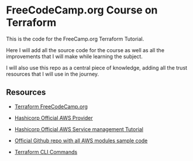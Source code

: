 # FreeCodeCamp.org Course on Terraform

This is the code for the FreeCamp.org Terraform Tutorial.

Here I will add all the source code for the course as well as all the improvements that I will make while learning the subject.

I will also use this repo as a central piece of knowledge, adding all the trust resources that I will use in the journey.

## Resources

- [Terraform FreeCodeCamp.org](https://www.youtube.com/watch?v=iRaai1IBlB0&t=746s&ab_channel=freeCodeCamp.org)

- [Hashicorp Official AWS Provider](https://registry.terraform.io/providers/hashicorp/aws/latest/docs)
- [Hashicorp Official AWS Service management Tutorial](https://developer.hashicorp.com/terraform/tutorials/aws?utm_medium=WEB_IO&utm_offer=ARTICLE_PAGE&utm_content=DOCS&utm_source=WEBSITE&_ga=2.217766934.1235996597.1677267343-110919935.1674742709)
- [Official Github repo with all AWS modules sample code](https://github.com/terraform-aws-modules)
- [Terraform CLI Commands](https://developer.hashicorp.com/terraform/cli/commands)